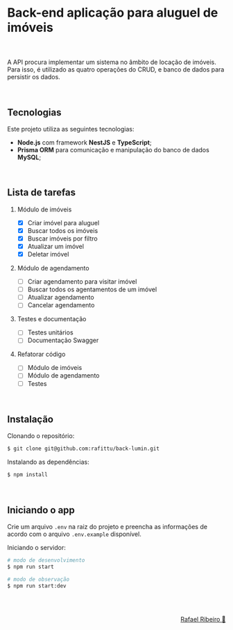# Back-end aplicação para aluguel de imóveis

###

<br>

A API procura implementar um sistema no âmbito de locação de imóveis. Para isso, é utilizado as quatro operações do CRUD, e banco de dados para persistir os dados.

<br>

## Tecnologias

Este projeto utiliza as seguintes tecnologias:

- **Node.js** com framework **NestJS** e **TypeScript**;
- **Prisma ORM** para comunicação e manipulação do banco de dados **MySQL**;

<br>

## Lista de tarefas

1. Módulo de imóveis

   - [x] Criar imóvel para aluguel
   - [x] Buscar todos os imóveis
   - [x] Buscar imóveis por filtro
   - [x] Atualizar um imóvel
   - [x] Deletar imóvel

2. Módulo de agendamento

   - [ ] Criar agendamento para visitar imóvel
   - [ ] Buscar todos os agentamentos de um imóvel
   - [ ] Atualizar agendamento
   - [ ] Cancelar agendamento

3. Testes e documentação

   - [ ] Testes unitários
   - [ ] Documentação Swagger

4. Refatorar código

   - [ ] Módulo de imóveis
   - [ ] Módulo de agendamento
   - [ ] Testes

<br>

## Instalação

Clonando o repositório:

```bash
$ git clone git@github.com:rafittu/back-lumin.git
```

Instalando as dependências:

```bash
$ npm install
```

<br>

## Iniciando o app

Crie um arquivo `.env` na raiz do projeto e preencha as informações de acordo com o arquivo `.env.example` disponível.

Iniciando o servidor:

```bash
# modo de desenvolvimento
$ npm run start

# modo de observação
$ npm run start:dev
```

<br>

##

<p align="right">
  <a href="https://www.linkedin.com/in/rafittu/">Rafael Ribeiro 🚀</a>
</p>
